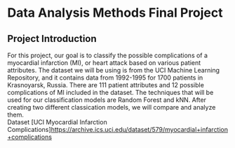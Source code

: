 # Data Analysis Methods Final Project
## Project Introduction
For this project, our goal is to classify the possible complications of a myocardial infarction (MI), or heart attack based on various patient attributes. The dataset we will be using is from the UCI Machine Learning Repository, and it contains data from 1992-1995 for 1700 patients in Krasnoyarsk, Russia. There are 111 patient attributes and 12 possible complications of MI included in the dataset. The techniques that will be used for our classification models are Random Forest and kNN. After creating two different classication models, we will compare and analyze them.  
Dataset [UCI Myocardial Infarction Complications]https://archive.ics.uci.edu/dataset/579/myocardial+infarction+complications
